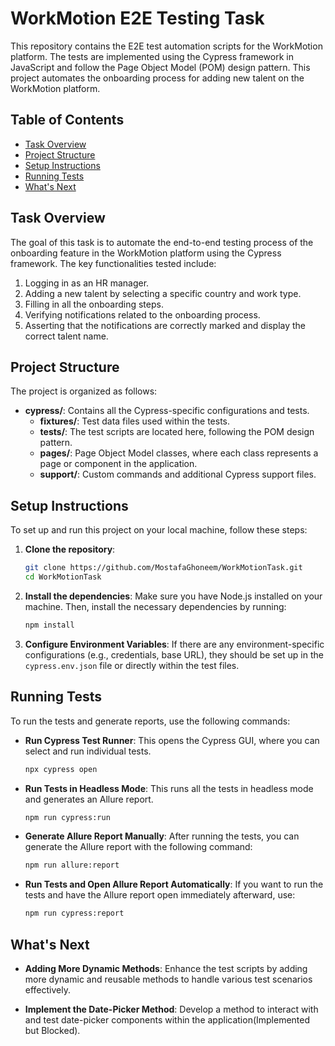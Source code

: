 # WorkMotion E2E Testing Task

This repository contains the E2E test automation scripts for the WorkMotion platform. The tests are implemented using the Cypress framework in JavaScript and follow the Page Object Model (POM) design pattern. This project automates the onboarding process for adding new talent on the WorkMotion platform.

## Table of Contents

- [Task Overview](#task-overview)
- [Project Structure](#project-structure)
- [Setup Instructions](#setup-instructions)
- [Running Tests](#running-tests)
- [What's Next](#whats-next)

## Task Overview

The goal of this task is to automate the end-to-end testing process of the onboarding feature in the WorkMotion platform using the Cypress framework. The key functionalities tested include:

1. Logging in as an HR manager.
2. Adding a new talent by selecting a specific country and work type.
3. Filling in all the onboarding steps.
4. Verifying notifications related to the onboarding process.
5. Asserting that the notifications are correctly marked and display the correct talent name.

## Project Structure

The project is organized as follows:

- **cypress/**: Contains all the Cypress-specific configurations and tests.
  - **fixtures/**: Test data files used within the tests.
  - **tests/**: The test scripts are located here, following the POM design pattern.
  - **pages/**: Page Object Model classes, where each class represents a page or component in the application.
  - **support/**: Custom commands and additional Cypress support files.

## Setup Instructions

To set up and run this project on your local machine, follow these steps:

1. **Clone the repository**:
   ```bash
   git clone https://github.com/MostafaGhoneem/WorkMotionTask.git
   cd WorkMotionTask
   ```

2. **Install the dependencies**:
   Make sure you have Node.js installed on your machine. Then, install the necessary dependencies by running:
   ```bash
   npm install
   ```

3. **Configure Environment Variables**:
   If there are any environment-specific configurations (e.g., credentials, base URL), they should be set up in the `cypress.env.json` file or directly within the test files.

## Running Tests

To run the tests and generate reports, use the following commands:

- **Run Cypress Test Runner**:
  This opens the Cypress GUI, where you can select and run individual tests.
  ```bash
  npx cypress open
  ```

- **Run Tests in Headless Mode**:
  This runs all the tests in headless mode and generates an Allure report.
  ```bash
  npm run cypress:run
  ```

- **Generate Allure Report Manually**:
  After running the tests, you can generate the Allure report with the following command:
  ```bash
  npm run allure:report
  ```

- **Run Tests and Open Allure Report Automatically**:
  If you want to run the tests and have the Allure report open immediately afterward, use:
  ```bash
  npm run cypress:report
  ```

## What's Next

- **Adding More Dynamic Methods**: Enhance the test scripts by adding more dynamic and reusable methods to handle various test scenarios effectively.
  
- **Implement the Date-Picker Method**: Develop a method to interact with and test date-picker components within the application(Implemented but Blocked).

